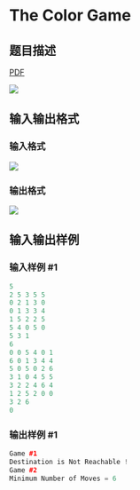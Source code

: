# The Color Game

## 题目描述

[problemUrl]: https://uva.onlinejudge.org/index.php?option=com_onlinejudge&Itemid=8&category=12&page=show_problem&problem=1038

[PDF](https://uva.onlinejudge.org/external/100/p10097.pdf)

![](https://cdn.luogu.com.cn/upload/vjudge_pic/UVA10097/9ad1890ca3f10fc913ece9c3a2ed5a1230c6077e.png)

## 输入输出格式

### 输入格式

![](https://cdn.luogu.com.cn/upload/vjudge_pic/UVA10097/ee7463575fd9a7f76cc4b23d4cf40f6b3cdd3772.png)

### 输出格式

![](https://cdn.luogu.com.cn/upload/vjudge_pic/UVA10097/b196f4bb5e1216a9ecc6d790c06fde1a25c186fc.png)

## 输入输出样例

### 输入样例 #1

```cpp
5
2 5 3 5 5
0 2 1 3 0
0 1 3 3 4
1 5 2 2 5
5 4 0 5 0
5 3 1
6
0 0 5 4 0 1
6 0 1 3 4 4
5 0 5 0 2 6
3 1 0 4 5 5
3 2 2 4 6 4
1 2 5 2 0 0
3 2 6
0
```


### 输出样例 #1

```cpp
Game #1
Destination is Not Reachable !
Game #2
Minimum Number of Moves = 6
```


